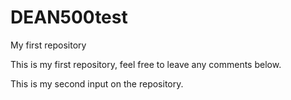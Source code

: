 # DEAN500test
My first repository

This is my first repository, feel free to leave any comments below.

This is my second input on the repository.
